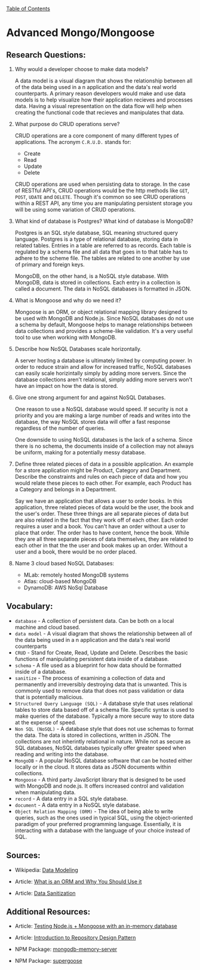 [Table of Contents](README.md)

# Advanced Mongo/Mongoose

## Research Questions:

1. Why would a developer choose to make data models?

    A data model is a visual diagram that shows the relationship between all of the data being used in a n application and the data's real world counterparts. A primary reason developers would make and use data models is to help visualize how their application recieves and processes data. Having a visual representation on the data flow will help when creating the functional code that recieves and manipulates that data.

2. What purpose do CRUD operations serve?

    CRUD operations are a core component of many different types of applications. The acronym `C.R.U.D.` stands for:

    * Create
    * Read
    * Update
    * Delete

    CRUD operations are used when persisting data to storage. In the case of RESTful API's, CRUD operations would be the http methods like `GET`, `POST`, `UDATE` and `DELETE`. Though it's common so see CRUD operations within a REST API, any time you are manipulating persistent storage you will be using some variation of CRUD operations.

3. What kind of database is Postgres? What kind of database is MongoDB?

    Postgres is an SQL style database, SQL meaning structured query language. Postgres is a type of relational database, storing data in related tables. Entries in a table are referred to as records. Each table is regulated by a schema file and all data that goes in to that table has to adhere to the scheme file. The tables are related to one another by use of primary and foreign keys.

    MongoDB, on the other hand, is a NoSQL style database. With MongoDB, data is stored in collections. Each entry in a collection is called a document. The data in NoSQL databases is formatted in JSON. 

4. What is Mongoose and why do we need it?

    Mongoose is an ORM, or object relational mapping library designed to be used with MongoDB and Node.js. Since NoSQL databases do not use a schema by default, Mongoose helps to manage relationships between data collections and provides a scheme-like validation. It's a very useful tool to use when working with MongoDB. 

5. Describe how NoSQL Databases scale horizontally.

    A server hosting a database is ultimately limited by computing power. In order to reduce strain and allow for increased traffic, NoSQL databases can easily scale horizintally simply by adding more servers. Since the database collections aren't relational, simply adding more servers won't have an impact on how the data is stored.

6. Give one strong argument for and against NoSQL  Databases.

    One reason to use a NoSQL database would speed. If security is not a priority and you are making a large number of reads and writes into the database, the way NoSQL stores data will offer a fast response regardless of the number of queries.

    One downside to using NoSQL databases is the lack of a schema. Since there is no schema, the documents inside of a collection may not always be uniform, making for a potentially messy database.

7. Define three related pieces of data in a possible application. An example for a store application might be Product, Category and Department. Describe the constraints and rules on each piece of data and how you would relate these pieces to each other. For example, each Product has a Category and belongs in a Department.

    Say we have an application that allows a user to order books. In this application, three related pieces of data would be the user, the book and the user's order. These three things are all separate pieces of data but are also related in the fact that they work off of each other. Each order requires a user and a book. You can't have an order without a user to place that order. The order has to have content, hence the book. While they are all three separate pieces of data themselves, they are related to each other in that the the user and book makes up an order. Without a user and a book, there would be no order placed.

8. Name 3 cloud based NoSQL Databases:
   * MLab: remotely hosted MongoDB systems
   * Atlas: cloud-based MongoDB
   * DynamoDB: AWS NoSql Database

## Vocabulary:

* `database` - A collection of persistent data. Can be both on a local machine and cloud based.
* `data model` - A visual diagram that shows the relationship between all of the data being used in a n application and the data's real world counterparts
* `CRUD` - Stand for Create, Read, Update and Delete. Describes the basic functions of manipulating persistent data inside of a database.
* `schema` - A file used as a blueprint for how data should be formatted inside of a database. 
* `sanitize` - The process of examining a collection of data and permanently and irreversibly destroying  data that is unwanted. This is commonly used to remove data that does not pass validation or data that is potentially malicious.
* `Structured Query Language (SQL)` - A database style that uses relational tables to store data based off of a schema file. Specific syntax is used to make queries of the database. Typically a more secure way to store data at the expense of speed.
* `Non SQL (NoSQL)` - A database style that does not use schemas to format the data. The data is stored in collections, written in JSON. The collections are not inherintly relational in nature. While not as secure as SQL databases, NoSQL databases typically offer greater speed when reading and writing into the database.
* `MongoDB` - A popular NoSQL database software that can be hosted either locally or in the cloud. It stores data as JSON documents within collections.
* `Mongoose` - A third party JavaScript library that is designed to be used with MongoDB and node.js. It offers increased control and validation when manipulating data.
* `record` - A data entry in a SQL style database.
* `document` - A data entry in a NoSQL style database.
* `Object Relation Mapping (ORM)` - The idea of being able to write queries, such as the ones used in typical SQL, using the object-oriented paradigm of your preferred programming language. Essentially, it is interacting with a database with the language of your choice instead of SQL.

## Sources:

* Wikipedia: [Data Modeling](https://en.wikipedia.org/wiki/Data_model)

* Article: [What is an ORM and Why You Should Use it](https://blog.bitsrc.io/what-is-an-orm-and-why-you-should-use-it-b2b6f75f5e2a)

* Article: [Data Sanitization](https://www.webopedia.com/TERM/D/data-sanitization.html)

## Additional Resources:

* Article: [Testing Node.js + Mongoose with an in-memory database](https://dev.to/paulasantamaria/testing-node-js-mongoose-with-an-in-memory-database-32np)

* Article: [Introduction to Repository Design Pattern](https://cubettech.com/resources/blog/introduction-to-repository-design-pattern/)

* NPM Package: [mongodb-memory-server](https://www.npmjs.com/package/mongodb-memory-server)

* NPM Package: [supergoose](https://www.npmjs.com/package/@code-fellows/supergoose)